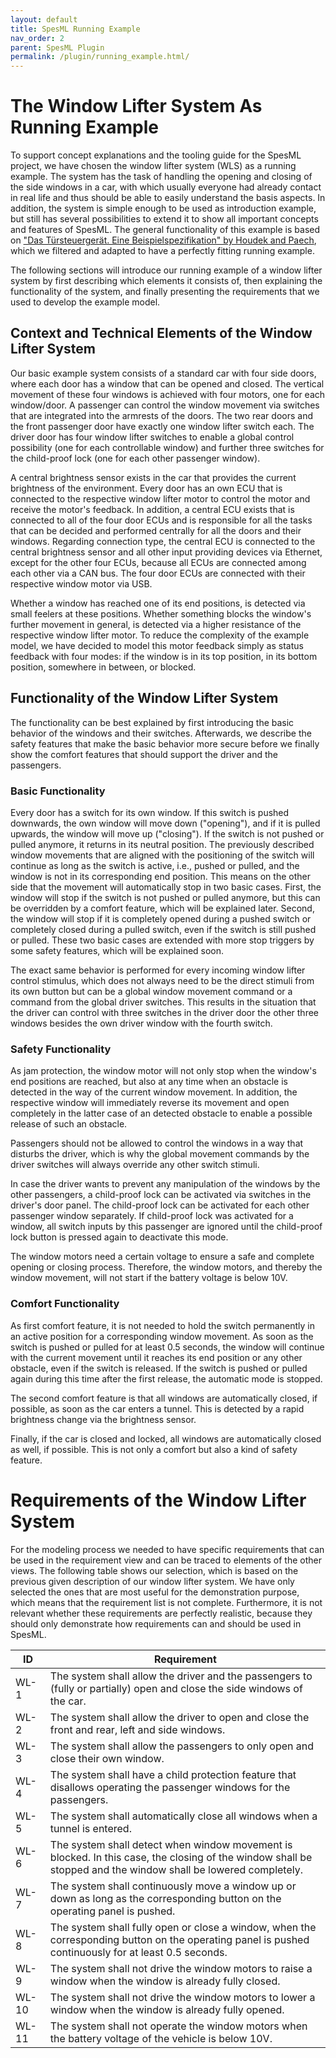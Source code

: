 ```yaml
---
layout: default
title: SpesML Running Example
nav_order: 2
parent: SpesML Plugin
permalink: /plugin/running_example.html/
---
```

# The Window Lifter System As Running Example

To support concept explanations and the tooling guide for the SpesML project, we have chosen the window lifter system (WLS) as a running example.
The system has the task of handling the opening and closing of the side windows in a car, with which usually everyone had already contact in real life and thus should be able to easily understand the basis aspects. 
In addition, the system is simple enough to be used as introduction example, but still has several possibilities to extend it to show all important concepts and features of SpesML. 
The general functionality of this example is based on ["Das Türsteuergerät. Eine Beispielspezifikation" by Houdek and Paech](https://wwwbroy.in.tum.de/lehre/vorlesungen/ase/ss05/iese-002_02.pdf), which we filtered and adapted to have a perfectly fitting running example.

The following sections will introduce our running example of a window lifter system by first describing which elements it consists of, then explaining the functionality of the system, and finally presenting the requirements that we used to develop the example model. 



## Context and Technical Elements of the Window Lifter System

Our basic example system consists of a standard car with four side doors, where each door has a window that can be opened and closed.
The vertical movement of these four windows is achieved with four motors, one for each window/door.
A passenger can control the window movement via switches that are integrated into the armrests of the doors.
The two rear doors and the front passenger door have exactly one window lifter switch each. The driver door has four window lifter switches to enable a global control possibility (one for each controllable window) and further three switches for the child-proof lock (one for each other passenger window).

A central brightness sensor exists in the car that provides the current brightness of the environment.
Every door has an own ECU that is connected to the respective window lifter motor to control the motor and receive the motor's feedback. In addition, a central ECU exists that is connected to all of the four door ECUs and is responsible for all the tasks that can be decided and performed centrally for all the doors and their windows. 
Regarding connection type, the central ECU is connected to the central brightness sensor and all other input providing devices via Ethernet, except for the other four ECUs, because all ECUs are connected among each other via a CAN bus. The four door ECUs are connected with their respective window motor via USB.

Whether a window has reached one of its end positions, is detected via small feelers at these positions. Whether something blocks the window's further movement in general, is detected via a higher resistance of the respective window lifter motor. To reduce the complexity of the example model, we have decided to model this motor feedback simply as status feedback with four modes: if the window is in its top position, in its bottom position, somewhere in between, or blocked. 



## Functionality of the Window Lifter System

The functionality can be best explained by first introducing the basic behavior of the windows and their switches. Afterwards, we describe the safety features that make the basic behavior more secure before we finally show the comfort features that should support the driver and the passengers.

### Basic Functionality
Every door has a switch for its own window. If this switch is pushed downwards, the own window will move down ("opening"), and if it is pulled upwards, the window will move up ("closing").
If the switch is not pushed or pulled anymore, it returns in its neutral position. The previously described window movements that are aligned with the positioning of the switch will continue as long as the switch is active, i.e., pushed or pulled, and the window is not in its corresponding end position. This means on the other side that the movement will automatically stop in two basic cases. First, the window will stop if the switch is not pushed or pulled anymore, but this can be overridden by a comfort feature, which will be explained later. Second, the window will stop if it is completely opened during a pushed switch or completely closed during a pulled switch, even if the switch is still pushed or pulled. These two basic cases are extended with more stop triggers by some safety features, which will be explained soon.

The exact same behavior is performed for every incoming window lifter control stimulus, which does not always need to be the direct stimuli from its own button but can be a global window movement command or a command from the global driver switches. This results in the situation that the driver can control with three switches in the driver door the other three windows besides the own driver window with the fourth switch.

### Safety Functionality
As jam protection, the window motor will not only stop when the window's end positions are reached, but also at any time when an obstacle is detected in the way of the current window movement. In addition, the respective window will immediately reverse its movement and open completely in the latter case of an detected obstacle to enable a possible release of such an obstacle. 

Passengers should not be allowed to control the windows in a way that disturbs the driver, which is why the global movement commands by the driver switches will always override any other switch stimuli.

In case the driver wants to prevent any manipulation of the windows by the other passengers, a child-proof lock can be activated via switches in the driver's door panel. The child-proof lock can be activated for each other passenger window separately. If child-proof lock was activated for a window, all switch inputs by this passenger are ignored until the child-proof lock button is pressed again to deactivate this mode.

The window motors need a certain voltage to ensure a safe and complete opening or closing process. Therefore, the window motors, and thereby the window movement, will not start if the battery voltage is below 10V.

### Comfort Functionality
As first comfort feature, it is not needed to hold the switch permanently in an active position for a corresponding window movement. As soon as the switch is pushed or pulled for at least 0.5 seconds, the window will continue with the current movement until it reaches its end position or any other obstacle, even if the switch is released. If the switch is pushed or pulled again during this time after the first release, the automatic mode is stopped.

The second comfort feature is that all windows are automatically closed, if possible, as soon as the car enters a tunnel. This is detected by a rapid brightness change via the brightness sensor. 

Finally, if the car is closed and locked, all windows are automatically closed as well, if possible. This is not only a comfort but also a kind of safety feature.



# Requirements of the Window Lifter System

For the modeling process we needed to have specific requirements that can be used in the requirement view and can be traced to elements of the other views.
The following table shows our selection, which is based on the previous given description of our window lifter system. 
We have only selected the ones that are most useful for the demonstration purpose, which means that the requirement list is not complete.
Furthermore, it is not relevant whether these requirements are perfectly realistic, because they should only demonstrate how requirements can and should be used in SpesML.

| ID | Requirement |
|---|---|
| WL-1 | The system shall allow the driver and the passengers to (fully or partially) open and close the side windows of the car. |
| WL-2 | The system shall allow the driver to open and close the front and rear, left and side windows. |
| WL-3 | The system shall allow the passengers to only open and close their own window. |
| WL-4 | The system shall have a child protection feature that disallows operating the passenger windows for the passengers. |
| WL-5 | The system shall automatically close all windows when a tunnel is entered. |
| WL-6 | The system shall detect when window movement is blocked. In this case, the closing of the window shall be stopped and the window shall be lowered completely. |
| WL-7 | The system shall continuously move a window up or down as long as the corresponding button on the operating panel is pushed. |
| WL-8 | The system shall fully open or close a window, when the corresponding button on the operating panel is pushed continuously for at least 0.5 seconds. |
| WL-9 | The system shall not drive the window motors to raise a window when the window is already fully closed. |
| WL-10 | The system shall not drive the window motors to lower a window when the window is already fully opened. |
| WL-11 | The system shall not operate the window motors when the battery voltage of the vehicle is below 10V. |
